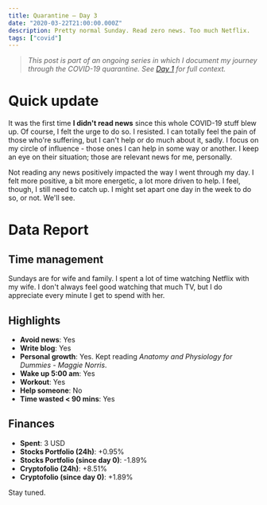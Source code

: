 ```yaml
---
title: Quarantine — Day 3
date: "2020-03-22T21:00:00.000Z"
description: Pretty normal Sunday. Read zero news. Too much Netflix.
tags: ["covid"]
---
```


> *This post is part of an ongoing series in which I document my journey through the COVID-19 quarantine. See [Day 1](/quarantine-day-1) for full context.*

<div class="divider"></div>

# Quick update

It was the first time **I didn't read news** since this whole COVID-19 stuff blew up. Of course, I felt the urge to do so. I resisted. I can totally feel the pain of those who're suffering, but I can't help or do much about it, sadly. I focus on my circle of influence - those ones I can help in some way or another. I keep an eye on their situation; those are relevant news for me, personally.

Not reading any news positively impacted the way I went through my day. I felt more positive, a bit more energetic, a lot more driven to help. I feel, though, I still need to catch up. I might set apart one day in the week to do so, or not. We'll see.

<div class="divider"></div>

# Data Report

## Time management

Sundays are for wife and family. I spent a lot of time watching Netflix with my wife. I don't always feel good watching that much TV, but I do appreciate every minute I get to spend with her.

## Highlights 

* **Avoid news**: Yes
* **Write blog**: Yes
* **Personal growth**: Yes. Kept reading *Anatomy and Physiology for Dummies - Maggie Norris*.
* **Wake up 5:00 am**: Yes
* **Workout**: Yes
* **Help someone**: No
* **Time wasted < 90 mins**: Yes

## Finances

* **Spent**: 3 USD
* **Stocks Portfolio (24h)**: +0.95%
* **Stocks Portfolio (since day 0)**: -1.89%
* **Cryptofolio (24h)**: +8.51%
* **Cryptofolio (since day 0)**: +1.89%

<div class="divider"></div>

Stay tuned.
